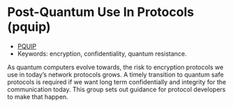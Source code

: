 # Post-Quantum Use In Protocols (pquip)

* [PQUIP](https://datatracker.ietf.org/group/pquip/about/)
* Keywords: encryption, confidentiality, quantum resistance.  


As quantum computers evolve towards, the risk to encryption protocols we use in today’s network protocols grows. A timely transition to quantum safe protocols is required if we want long term confidentially and integrity for the communication today. This group sets out guidance for protocol developers to make that happen.
